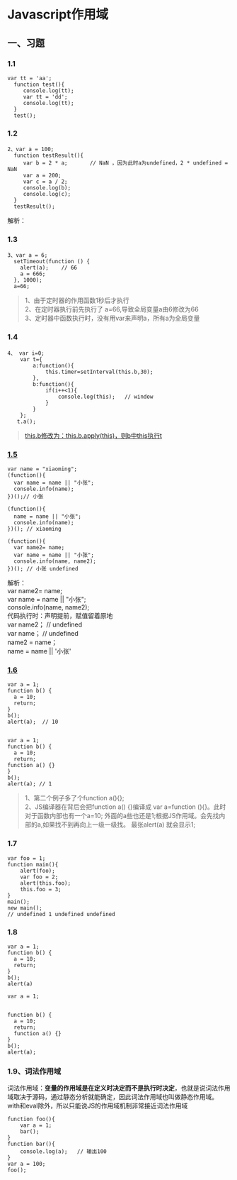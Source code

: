 # Javascript作用域
## 一、习题
### 1.1
    var tt = 'aa';
      function test(){
         console.log(tt);
         var tt = 'dd';
         console.log(tt);
      }
      test();

### 1.2

    2、var a = 100;
      function testResult(){
         var b = 2 * a;       // NaN ，因为此时a为undefined，2 * undefined = NaN
         var a = 200;
         var c = a / 2;
         console.log(b);
         console.log(c);
      }
      testResult();
解析：

### 1.3
    3、var a = 6;
      setTimeout(function () {
        alert(a);    // 66
        a = 666;
      }, 1000);
      a=66;
> 1、由于定时器的作用函数1秒后才执行 <br>
> 2、在定时器执行前先执行了 a=66,导致全局变量a由6修改为66<br>
> 3、定时器中函数执行时，没有用var来声明a，所有a为全局变量<br>

### 1.4
    4、 var i=0;
	    var t={
	        a:function(){
	            this.timer=setInterval(this.b,30);
	        },
	        b:function(){
	            if(i++<1){
	                console.log(this);   // window
	            }
	        }
	    };
       t.a();
> [this.b修改为：this.b.apply(this)，则b中this执行t](https://segmentfault.com/q/1010000000205169)

### [1.5](http://www.2cto.com/kf/201411/350951.html)
	var name = "xiaoming"; 
	(function(){ 
	  var name = name || "小张";
	  console.info(name);
	})();// 小张
	 
	(function(){
	  name = name || "小张";
	  console.info(name);
	})(); // xiaoming
	 
	(function(){
	  var name2= name;
	  var name = name || "小张";
	  console.info(name, name2);
	})(); // 小张 undefined

解析：<br>
var name2= name;<br>
var name = name || "小张";<br>
console.info(name, name2);<br>
代码执行时：声明提前，赋值留着原地<br>
var name2；    // undefined <br>
var name；      // undefined <br>
name2 = name；<br>
name = name || '小张'


### [1.6](http://www.cnblogs.com/huan-lin/p/3683041.html)
	var a = 1;
	function b() {
	  a = 10;
	  return;
	}
	b();
	alert(a);  // 10
 

	var a = 1;
	function b() {
	  a = 10;
	  return;
	function a() {}
	} 
	b();
	alert(a); // 1


>1、第二个例子多了个function a(){};<br>
>2、JS编译器在背后会把function a() {}编译成 var a=function (){}。此时对于函数内部也有一个a=10; 外面的a些也还是1;根据JS作用域。会先找内部的a,如果找不到再向上一级一级找。
最张alert(a) 就会显示1;

### 1.7 
	var foo = 1;
	function main(){
		alert(foo);
		var foo = 2;
		alert(this.foo);
		this.foo = 3;
	}
	main();  
	new main();
	// undefined 1 undefined undefined 

### 1.8 
	var a = 1;
	function b() {
	  a = 10;
	  return;
	}
	b();
	alert(a)
	
	var a = 1;
	
	
	function b() {
	  a = 10;
	  return;
	  function a() {}
	} 
	b();
	alert(a);

### 1.9、词法作用域
词法作用域：**变量的作用域是在定义时决定而不是执行时决定**，也就是说词法作用域取决于源码，通过静态分析就能确定，因此词法作用域也叫做静态作用域。 with和eval除外，所以只能说JS的作用域机制非常接近词法作用域


	function foo(){
	    var a = 1;
	    bar();
	}
	function bar(){
	    console.log(a);   // 输出100
	}
	var a = 100;
	foo();

	
	

